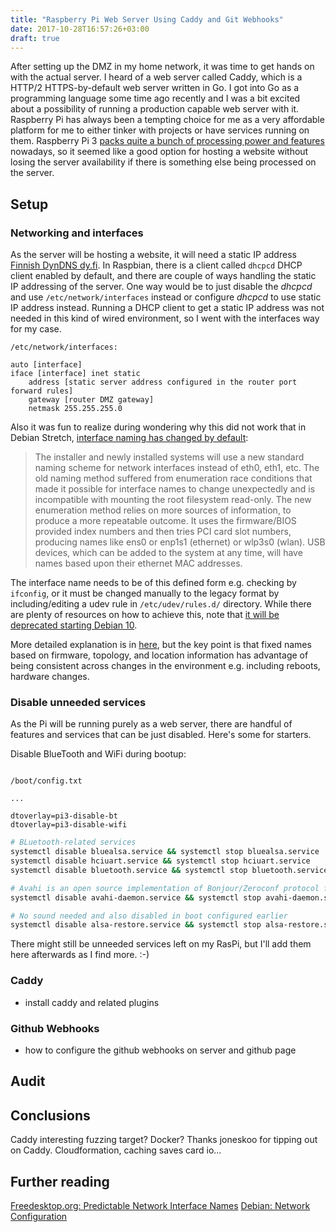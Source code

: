 ```yaml
---
title: "Raspberry Pi Web Server Using Caddy and Git Webhooks"
date: 2017-10-28T16:57:26+03:00
draft: true
---
```


After setting up the DMZ in my home network, it was time to get hands on with the actual server. I heard of a web server called Caddy, which is a HTTP/2 HTTPS-by-default web server written in Go. I got into Go as a programming language some time ago recently and I was a bit excited about a possibility of running a production capable web server with it. Raspberry Pi has always been a tempting choice for me as a very affordable platform for me to either tinker with projects or have services running on them. Raspberry Pi 3 [packs quite a bunch of processing power and features](https://www.raspberrypi.org/magpi/raspberry-pi-3-specs-benchmarks/) nowadays, so it seemed like a good option for hosting a website without losing the server availability if there is something else being processed on the server.

## Setup

### Networking and interfaces

As the server will be hosting a website, it will need a static IP address [Finnish DynDNS dy.fi]([https://www.dy.fi]). In Raspbian, there is a client called ```dhcpcd``` DHCP client enabled by default, and there are couple of ways handling the static IP addressing of the server. One way would be to just disable the *dhcpcd* and use ```/etc/network/interfaces``` instead or configure *dhcpcd* to use static IP address instead. Running a DHCP client to get a static IP address was not needed in this kind of wired environment, so I went with the interfaces way for my case.

```
/etc/network/interfaces:

auto [interface]
iface [interface] inet static
    address [static server address configured in the router port forward rules]
    gateway [router DMZ gateway]
    netmask 255.255.255.0
```

Also it was fun to realize during wondering why this did not work that in Debian Stretch, [interface naming has changed by default](https://www.debian.org/releases/stable/amd64/release-notes/ch-whats-new.en.html#new-interface-names):

> The installer and newly installed systems will use a new standard naming scheme for network interfaces instead of eth0, eth1, etc. The old naming method suffered from enumeration race conditions that made it possible for interface names to change unexpectedly and is incompatible with mounting the root filesystem read-only. The new enumeration method relies on more sources of information, to produce a more repeatable outcome. It uses the firmware/BIOS provided index numbers and then tries PCI card slot numbers, producing names like ens0 or enp1s1 (ethernet) or wlp3s0 (wlan). USB devices, which can be added to the system at any time, will have names based upon their ethernet MAC addresses. 

The interface name needs to be of this defined form e.g. checking by ```ifconfig```, or it must be changed manually to the legacy format by including/editing a udev rule in ```/etc/udev/rules.d/``` directory. While there are plenty of resources on how to achieve this, note that [it will be deprecated starting Debian 10](https://lists.debian.org/debian-user/2017/07/msg01453.html).

More detailed explanation is in [here](https://www.freedesktop.org/wiki/Software/systemd/PredictableNetworkInterfaceNames/), but the key point is that fixed names based on firmware, topology, and location information has advantage of being consistent across changes in the environment e.g. including reboots, hardware changes.

### Disable unneeded services

As the Pi will be running purely as a web server, there are handful of features and services that can be just disabled. Here's some for starters.

Disable BlueTooth and WiFi during bootup:
```

/boot/config.txt

...

dtoverlay=pi3-disable-bt
dtoverlay=pi3-disable-wifi
```

```bash
# BLuetooth-related services
systemctl disable bluealsa.service && systemctl stop bluealsa.service
systemctl disable hciuart.service && systemctl stop hciuart.service
systemctl disable bluetooth.service && systemctl stop bluetooth.service

# Avahi is an open source implementation of Bonjour/Zeroconf protocol for service discovery.
systemctl disable avahi-daemon.service && systemctl stop avahi-daemon.service

# No sound needed and also disabled in boot configured earlier
systemctl disable alsa-restore.service && systemctl stop alsa-restore.service
```

There might still be unneeded services left on my RasPi, but I'll add them here afterwards as I find more. :-)

### Caddy

* install caddy and related plugins

### Github Webhooks

* how to configure the github webhooks on server and github page

## Audit

## Conclusions

Caddy interesting fuzzing target?
Docker?
Thanks joneskoo for tipping out on Caddy.
Cloudformation, caching saves card io...

## Further reading

[Freedesktop.org: Predictable Network Interface Names]((https://www.freedesktop.org/wiki/Software/systemd/PredictableNetworkInterfaceNames/))
[Debian: Network Configuration](https://wiki.debian.org/NetworkConfiguration#Predictable_Network_Interface_Names)